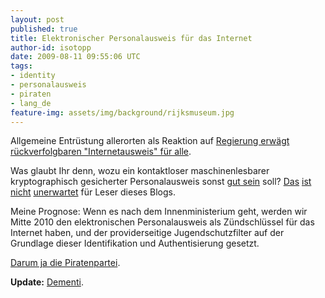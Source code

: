 ```yaml
---
layout: post
published: true
title: Elektronischer Personalausweis für das Internet
author-id: isotopp
date: 2009-08-11 09:55:06 UTC
tags:
- identity
- personalausweis
- piraten
- lang_de
feature-img: assets/img/background/rijksmuseum.jpg
---
```

Allgemeine Entrüstung allerorten als Reaktion auf <a href='http://www.golem.de/0908/68966.html'>Regierung erwägt rückverfolgbaren "Internetausweis" für alle</a>.

Was glaubt Ihr denn, wozu ein kontaktloser maschinenlesbarer kryptographisch gesicherter Personalausweis sonst <a href='http://www.cio.bund.de/cln_102/DE/IT-Projekte/Leuchtturmprojekt_ePA/Anwendungstest_ePA/anwendungstest_node.html'>gut sein</a> soll? <a href='http://blog.koehntopp.de/archives/2572-links-for-2009-08-04.html'>Das</a> <a href='http://blog.koehntopp.de/archives/2340-Der-Beginn-einer-Zensur-Infrastruktur.html'>ist</a> <a href='http://blog.koehntopp.de/archives/2263-IP-Nummern-und-elektronische-Personalausweise.html'>nicht</a> <a href='http://blog.koehntopp.de/archives/813-Identifizierung-durch-IP.html'>unerwartet</a> für Leser dieses Blogs.

Meine Prognose: Wenn es nach dem Innenministerium geht, werden wir Mitte 2010 den elektronischen Personalausweis als Zündschlüssel für das Internet haben, und der providerseitige Jugendschutzfilter auf der Grundlage dieser Identifikation und Authentisierung gesetzt.

<a href='http://blog.koehntopp.de/archives/2461-Mitzeichner-zu-Mitgliedern.html'>Darum ja die Piratenpartei</a>.

<b>Update:</b> <a href='http://www.heise.de/newsticker/Innenministerium-plant-keinen-Internet-Ausweis-zur-Nutzerverfolgung--/meldung/143362'>Dementi</a>.
